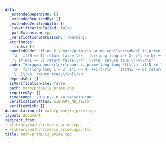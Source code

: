 ```yaml
---
data:
  _extendedDependsOn: []
  _extendedRequiredBy: []
  _extendedVerifiedWith: []
  _isVerificationFailed: false
  _pathExtension: cpp
  _verificationStatusIcon: ':warning:'
  attributes:
    links: []
  bundledCode: "#line 2 \"math/prime/is_prime.cpp\"\n\r\nbool is_prime(long long N){\r\
    \n  if(N <= 1) return false;\r\n  for(long long i = 2; i*i <= N; ++i){\r\n   \
    \ if(N%i == 0) return false;\r\n  }\r\n  return true;\r\n}\r\n"
  code: "#pragma once\r\n\r\nbool is_prime(long long N){\r\n  if(N <= 1) return false;\r\
    \n  for(long long i = 2; i*i <= N; ++i){\r\n    if(N%i == 0) return false;\r\n\
    \  }\r\n  return true;\r\n}\r\n"
  dependsOn: []
  isVerificationFile: false
  path: math/prime/is_prime.cpp
  requiredBy: []
  timestamp: '2023-02-10 14:54:58+09:00'
  verificationStatus: LIBRARY_NO_TESTS
  verifiedWith: []
documentation_of: math/prime/is_prime.cpp
layout: document
redirect_from:
- /library/math/prime/is_prime.cpp
- /library/math/prime/is_prime.cpp.html
title: math/prime/is_prime.cpp
---
```

